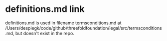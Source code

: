 # definitions.md link 
definitions.md is used in filename termsconditions.md at /Users/despiegk/code/github/threefoldfoundation/legal/src/termsconditions.md, but doesn't exist in the repo.
